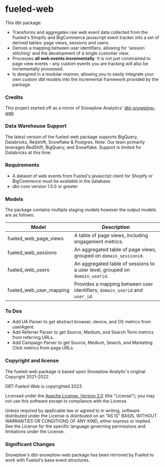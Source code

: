 
# fueled-web

This dbt package:

- Transforms and aggregates raw web event data collected from the Fueled's Shopify and BigCommerce javascript event tracker into a set of derived tables: page views, sessions and users.
- Derives a mapping between user identifiers, allowing for 'session stitching' and the development of a single customer view.
- Processes **all web events incrementally**. It is not just constrained to page view events - any custom events you are tracking will also be incrementally processed.
- Is designed in a modular manner, allowing you to easily integrate your own custom dbt models into the incremental framework provided by the package.

### Credits

This project started off as a mirror of Snowplow Analytics' [dbt-snowplow-web](https://github.com/snowplow/dbt-snowplow-web)

### Data Warehouse Support

The latest version of the fueled-web package supports BigQuery, Databricks, Redshift, Snowflake & Postgres.
Note: Our team primarily leverages RedShift, BigQuery, and Snowflake. Support is limited for Databricks at this time.

### Requirements

- A dataset of web events from Fueled's javascript client for Shopify or BigCommerce must be available in the database.
- dbt-core version 1.5.0 or greater

### Models

The package contains multiple staging models however the output models are as follows:

| Model                             | Description                                                                                                  |
| --------------------------------- | ------------------------------------------------------------------------------------------------------------ |
| fueled_web_page_views           | A table of page views, including engagement metrics.                   |
| fueled_web_sessions             | An aggregated table of page views, grouped on `domain_sessionid`.                                            |
| fueled_web_users                | An aggregated table of sessions to a user level, grouped on `domain_userid`.                                 |
| fueled_web_user_mapping         | Provides a mapping between user identifiers, `domain_userid` and `user_id`.                                  |

### To Dos

- Add UA Parser to get abstract browser, device, and OS metrics from userAgent.
- Add Referrer Parser to get Source, Medium, and Search Term metrics from referring URLs.
- Add Campaign Parser to get Source, Medium, Search, and Marketing Click metrics from page URLs.

### Copyright and license

The fueled-web package is based upon Snowplow Analytic's original Copyright 2021-2022.

DBT-Fueled-Web is copyrighted 2023.

Licensed under the [Apache License, Version 2.0][license] (the "License");
you may not use this software except in compliance with the License.

Unless required by applicable law or agreed to in writing, software
distributed under the License is distributed on an "AS IS" BASIS,
WITHOUT WARRANTIES OR CONDITIONS OF ANY KIND, either express or implied.
See the License for the specific language governing permissions and
limitations under the License.

[license]: http://www.apache.org/licenses/LICENSE-2.0

### Significant Changes

Snowplow's dbt-snowplow-web package has been mirrored by Fueled to work with Fueled's base event structures.